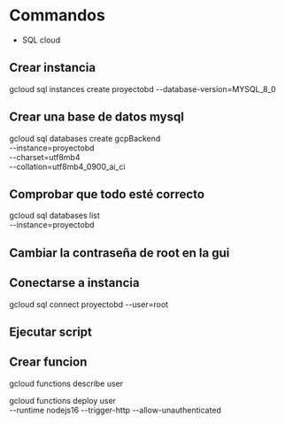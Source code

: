 # Commandos
- SQL cloud
## Crear instancia
 gcloud sql instances create proyectobd --database-version=MYSQL_8_0
## Crear una base de datos mysql
gcloud sql databases create gcpBackend \
--instance=proyectobd \
--charset=utf8mb4 \
--collation=utf8mb4_0900_ai_ci

## Comprobar que todo esté correcto
gcloud sql databases list \
--instance=proyectobd

## Cambiar la contraseña de root en la gui
## Conectarse a instancia
gcloud sql connect proyectobd --user=root

## Ejecutar script

## Crear funcion 

gcloud functions describe user

gcloud functions deploy user \
--runtime nodejs16 --trigger-http --allow-unauthenticated




